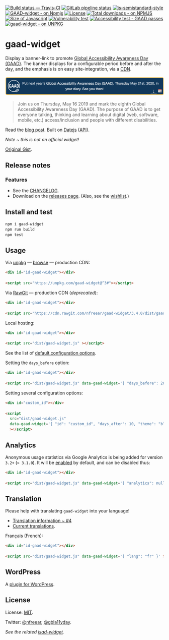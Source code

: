 [![Build status — Travis-CI][travis-icon]][travis]
[![GitLab pipeline status][gitlab-icon]][gitlab]
[![js-semistandard-style][semi-icon]][semi]
[![GAAD-widget - on Npmjs][npm-icon]][npm]
[![License][license-icon]][mit]
[![Total downloads - on NPMJS][downl-icon]][npm]
[![Size of Javascript][size-icon]][build]
[![Vulnerability test][snyk-icon]][snyk]
[![Accessibility test - GAAD passes][pa11y-icon]][pa11y-ci]
[![gaad-widget - on UNPKG][unpkg-icon]][browse]
<!--[![Browserify][built-icon]][gh]-->


# gaad-widget

Display a banner-link to promote [Global Accessibility Awareness Day (GAAD)][gaad].
The banner displays for a configurable period before and after the day,
and the emphasis is on easy site-integration, via a [CDN][unpkg].

[![Global Accessibility Awareness Day][gaad-img-after]][gaad]

> Join us on Thursday, May 16 2019 and mark the eighth Global Accessibility Awareness Day (GAAD).
> The purpose of GAAD is to get everyone talking, thinking and learning about digital
> (web, software, mobile, etc.) access/inclusion and people with different disabilities.

Read the [blog post][blog]. Built on [Datejs][] ([API][datejs-api]).

_Note ~ this is not an official widget!_

[Original Gist][gist].

## Release notes
### Features

 * See the [CHANGELOG][].
 * Download on the [releases page][rel]. (Also, see the [wishlist][].)

## Install and test

```sh
npm i gaad-widget
npm run build
npm test
```

## Usage

Via [unpkg][] — [browse][] — production CDN:

```html
<div id="id-gaad-widget"></div>

<script src="https://unpkg.com/gaad-widget@^3#"></script>
```

Via [RawGit][] — production CDN (_deprecated_):

```html
<div id="id-gaad-widget"></div>

<script src="https://cdn.rawgit.com/nfreear/gaad-widget/3.4.0/dist/gaad-widget.js"></script>
```

Local hosting:

```html
<div id="id-gaad-widget"></div>

<script src="dist/gaad-widget.js" ></script>
```

See the list of [default configuration options][cfg].

Setting the `days_before` option:

```html
<div id="id-gaad-widget"></div>

<script src="dist/gaad-widget.js" data-gaad-widget='{ "days_before": 20 }'></script>
```

Setting several configuration options:

```html
<div id="custom_id"></div>

<script
  src="dist/gaad-widget.js"
  data-gaad-widget='{ "id": "custom_id", "days_after": 10, "theme": "black", "debug": true }'
  ></script>
```

## Analytics

Anonymous usage statistics via Google Analytics is being added for version `3.2+` (`> 3.1.0`). It will be [enabled][analytics] by default, and can be disabled thus:

```html
<div id="id-gaad-widget"></div>

<script src="dist/gaad-widget.js" data-gaad-widget='{ "analytics": null }'></script>
```

## Translation

Please help with translating `gaad-widget` into your language!

 * [Translation information ~ #4][i18n]
 * [Current translations][i18n-code].

Français (French):

```html
<div id="id-gaad-widget"></div>

<script src="dist/gaad-widget.js" data-gaad-widget='{ "lang": "fr" }' ></script>
```

## WordPress

A [plugin for WordPress][wp].

## License

License: [MIT][].

Twitter: [@nfreear][], [@gbla11yday][].

_See the related [isad-widget][]._


[blog]: https://nick.freear.org.uk/2017/05/14/gaad-widget.html?utm_source=readme
[GAAD]: https://globalaccessibilityawarenessday.org/?utm_source=github&utm_campaign=gaad-widget
[@gbla11yday]: https://twitter.com/gbla11yday
[@nfreear]: https://twitter.com/nfreear
[@srinivasu..]: http://srinivasu.org "Suggested by @srinivasuchakravarthula"
[gaad-widget]: https://github.com/nfreear/gaad-widget
[gaad-img-after]: https://github.com/nfreear/gaad-widget/raw/3.x/style/gaad-widget-after.png
[gaad-image]: https://github.com/nfreear/gaad-widget/raw/3.x/style/gaad-widget.png
[changelog]: https://github.com/nfreear/gaad-widget/blob/3.x/CHANGELOG.md
[rel]: https://github.com/nfreear/gaad-widget/releases "Release notes / changelog"
[wishlist]: https://github.com/nfreear/gaad-widget/issues/2#!-Wishlist "Bug #2, Wishlist"
[i18n]: https://github.com/nfreear/gaad-widget/issues/4#!-i18n "Bug #4, Translations (v 2.x)"
[i18n-code]: https://github.com/nfreear/gaad-widget/tree/3.x/locales "Translations, JSON format"
[b/a]: https://github.com/nfreear/gaad-widget/issues/5 "Bug #5, Separate before and after messages (v 2.x)"
[ie]: https://github.com/nfreear/gaad-widget/issues/3#!-MSIE-9-11 "Bug #3, Browser compatibility"
[cfg]: https://github.com/nfreear/gaad-widget/blob/3.x/src/configure.js#L16-L47
    "Default configuration options"
[analytics]: https://github.com/nfreear/gaad-widget/blob/3.x/src/configure.js#L36-L40
    "Analytics configuration, JS code"
[gist]: https://gist.github.com/nfreear/eef4be96147cb5c1182cbc9e595f2833 "Original Gist, 27 April 2017"
[wp]: https://gist.github.com/nfreear/e5520adbb930e537ef5fe2e0aab231d1 "WordPress plugin (PHP)"
[Datejs]: https://npmjs.com/package/datejs "Thanks: @abritinthebay"
[Datejs-api]: https://github.com/datejs/Datejs#example-usage "API only (legacy code-base)"
[RawGit]: https://rawgit.com/
    "RawGit serves Git files with the correct mime-type; a content delivery network (CDN)"
[unpkg]: https://unpkg.com/ "unpkg is a fast content delivery network (CDN) for everything on npm"
[unpkg-icon]: https://nick.freear.org.uk/badge/unpkg.svg
[browse]: https://unpkg.com/gaad-widget@^3/ "Browse the most recent version on Unpkg.com"
[MIT]: https://nfreear.mit-license.org/2017-2019#!-gaad-widget "MIT License | © Nick Freear, 2017-04-27, 2018"
[mit-txt]: https://nfreear.mit-license.org/2017-2019/license.txt "MIT License | © Nick Freear"
[travis]: https://travis-ci.org/nfreear/gaad-widget
[travis-icon]: https://api.travis-ci.org/nfreear/gaad-widget.svg
    "Build status – Travis-CI (NPM/eslint)"
[semi]: https://github.com/Flet/semistandard
[semi-icon]: https://nick.freear.org.uk/badge/semi.svg "Javascript coding style — semistandard"
[sem-i0]: https://img.shields.io/badge/code_style-semistandard-brightgreen.svg?_style=flat-square
[npm]: https://npmjs.com/package/gaad-widget
[npm-icon]: https://badge.fury.io/js/gaad-widget.svg
[npm-i0]: https://img.shields.io/npm/v/gaad-widget.svg
[license-icon]: https://nick.freear.org.uk/badge/mit.svg
[license-i0]: https://img.shields.io/npm/l/gaad-widget.svg
[downl-icon]: https://img.shields.io/npm/dt/gaad-widget.svg "Count of total downloads ~NPM"
[size-i0]: http://img.badgesize.io/nfreear/gaad-widget/blob/3.x/dist/gaad-widget.js.svg?color=yellow
[size-icon]: https://img.shields.io/github/size/nfreear/gaad-widget/dist/gaad-widget.js.svg
    "Size of built Javascript, kilo-bytes (kB) ~ on GitHub"
[built-icon]: https://nick.freear.org.uk/badge/browserify.svg "Built with Browserify"
[built-i0]: https://img.shields.io/badge/built_with-browserify-blue.svg
[build]: https://github.com/nfreear/gaad-widget/tree/3.x/dist
[Browserify]: http://browserify.org/
    "Browserify lets you require('modules') in the browser by bundling your dependencies."
[snyk]: https://snyk.io/test/npm/gaad-widget "Vulnerability count ~ via Snyk"
[snyk-icon]: https://snyk.io/test/npm/gaad-widget/badge.svg
[pa11y-ci]: https://github.com/pa11y/pa11y-ci
    "Automated accessibility testing - via 'pa11y-ci'"
[pa11y-icon]: https://nick.freear.org.uk/badge/pa11y-ci.svg
[pa11y-i0]: https://img.shields.io/badge/accessibility-pa11y--ci-blue.svg
[wcag-icon]: https://img.shields.io/badge/accessibility-WCAG_2.0_AAA-green.svg
[gitlab-icon]: https://gitlab.com/nfreear/gaad-widget/badges/3.x/pipeline.svg
[gitlab-co]: https://gitlab.com/nfreear/gaad-widget/commits/3.x
[gitlab]: https://gitlab.com/nfreear/gaad-widget/pipelines "GitLab pipeline status"

[isad-widget]: https://github.com/nfreear/isad-widget
    "banner-link for International Stuttering Awareness Day (ISAD)"

[End]: //.

